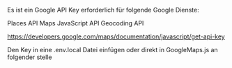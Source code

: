 

Es ist ein Google API Key erforderlich für folgende Google Dienste:

Places API
Maps JavaScript API
Geocoding API

https://developers.google.com/maps/documentation/javascript/get-api-key

Den Key in eine .env.local Datei einfügen oder direkt in GoogleMaps.js an folgender stelle

<LoadScript
        googleMapsApiKey={process.env.REACT_APP_GOOGLE_MAPS_API_KEY}  
        libraries={lib}
      >